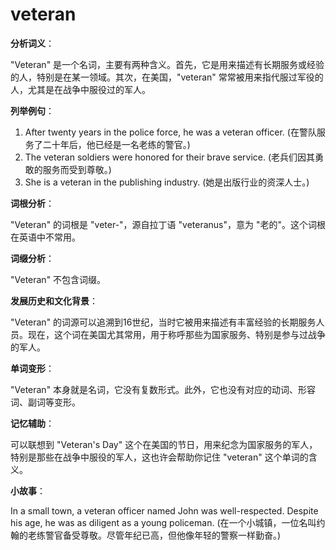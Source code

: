 # veteran

**分析词义**：

  

"Veteran" 是一个名词，主要有两种含义。首先，它是用来描述有长期服务或经验的人，特别是在某一领域。其次，在美国，"veteran" 常常被用来指代服过军役的人，尤其是在战争中服役过的军人。

  

**列举例句**：

  

1.  After twenty years in the police force, he was a veteran officer. (在警队服务了二十年后，他已经是一名老练的警官。)
2.  The veteran soldiers were honored for their brave service. (老兵们因其勇敢的服务而受到尊敬。)
3.  She is a veteran in the publishing industry. (她是出版行业的资深人士。)

  

**词根分析**：

  

"Veteran" 的词根是 "veter-"，源自拉丁语 "veteranus"，意为 "老的"。这个词根在英语中不常用。

  

**词缀分析**：

  

"Veteran" 不包含词缀。

  

**发展历史和文化背景**：

  

"Veteran" 的词源可以追溯到16世纪，当时它被用来描述有丰富经验的长期服务人员。现在，这个词在美国尤其常用，用于称呼那些为国家服务、特别是参与过战争的军人。

  

**单词变形**：

  

"Veteran" 本身就是名词，它没有复数形式。此外，它也没有对应的动词、形容词、副词等变形。

  

**记忆辅助**：

  

可以联想到 "Veteran's Day" 这个在美国的节日，用来纪念为国家服务的军人，特别是那些在战争中服役的军人，这也许会帮助你记住 "veteran" 这个单词的含义。

  

**小故事**：

  

In a small town, a veteran officer named John was well-respected. Despite his age, he was as diligent as a young policeman. (在一个小城镇，一位名叫约翰的老练警官备受尊敬。尽管年纪已高，但他像年轻的警察一样勤奋。)
